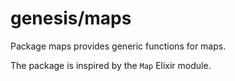 # genesis/maps

Package maps provides generic functions for maps.

The package is inspired by the `Map` Elixir module.

